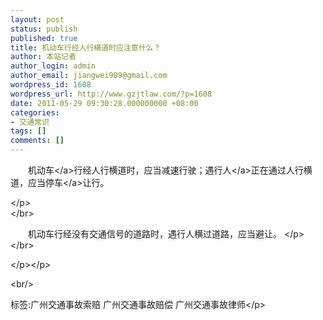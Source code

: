 ```yaml
---
layout: post
status: publish
published: true
title: 机动车行经人行横道时应注意什么？
author: 本站记者
author_login: admin
author_email: jiangwei909@gmail.com
wordpress_id: 1608
wordpress_url: http://www.gzjtlaw.com/?p=1608
date: 2011-05-29 09:30:28.000000000 +08:00
categories:
- 交通常识
tags: []
comments: []
---
```

<p>　　<a>机动车<&#47;a>行经人行横道时，应当减速行驶；遇<a>行人<&#47;a>正在通过人行横道，应当<a>停车<&#47;a>让行。<p><&#47;p><br><&#47;br><p>　　机动车行经没有交通信号的道路时，遇行人横过道路，应当避让。 <&#47;p><br><&#47;br><p><&#47;p><&#47;p><br&#47;><p>标签:广州交通事故索赔 广州交通事故赔偿 广州交通事故律师<&#47;p>
